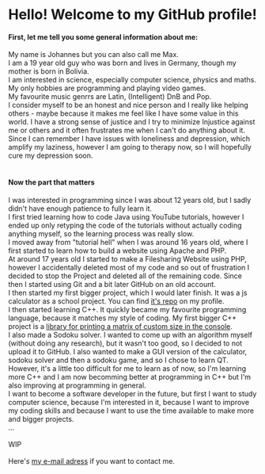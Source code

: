 # Hello! Welcome to my GitHub profile!

#### First, let me tell you some general information about me:

My name is Johannes but you can also call me Max.<br>
I am a 19 year old guy who was born and lives in Germany, though my mother is born in Bolivia.<br>
I am interested in science, especially computer science, physics and maths. My only hobbies are programming and playing video games.<br>
My favourite music genrrs are Latin, (Intelligent) DnB and Pop.<br>
I consider myself to be an honest and nice person and I really like helping others - maybe because it makes me feel like I have some value in this world. I have a strong sense of justice and I try to minimize Injustice against me or others and it often frustrates me when I can't do anything about it.<br>
Since I can remember I have issues with loneliness and depression, which amplify my laziness, however I am going to therapy now, so I will hopefully cure my depression soon.<br>
<br>

#### Now the part that matters

I was interested in programming since I was about 12 years old, but I sadly didn't have enough patience to fully learn it.<br>
I first tried learning how to code Java using YouTube tutorials, however I ended up only retyping the code of the tutorials without actually coding anything myself, so the learning process was really slow.<br>
I moved away from "tutorial hell" when I was around 16 years old, where I first started to learn how to build a website using Apache and PHP.<br>
At around 17 years old I started to make a Filesharing Website using PHP, however I accidentally deleted most of my code and so out of frustration I decided to stop the Project and deleted all of the remaining code. Since then I started using Git and a bit later GitHub on an old account.<br>
I then started my first bigger project, which I would later finish. It was a js calculator as a school project. You can find [it's repo](https://github.com/j-gehrig/mgsmb-calc) on my profile.<br>
I then started learning C++. It quickly became my favourite programming language, because it matches my style of coding. My first bigger C++ project is a [library for printing a matrix of custom size in the console](https://github.com/j-gehrig/MatrixPrinter).<br>
I also made a Sodoku solver. I wanted to come up with an algorithm myself (without doing any research), but it wasn't too good, so I decided to not upload it to GitHub. I also wanted to make a GUI version of the calculator, sodoku solver and then a sodoku game, and so I chose to learn QT.<br>
However, it's a little too difficult for me to learn as of now, so I'm learning more C++ and I am now becomming better at programming in C++ but I'm also improving at programming in general.<br>
I want to become a software developer in the future, but first I want to study computer science, because I'm interested in it, because I want to improve my coding skills and because I want to use the time available to make more and bigger projects.<br>
...<br>
<br>
WIP<br>
<br>
Here's [my e-mail adress](mailto:johannes@gehrig.com.mx) if you want to contact me.